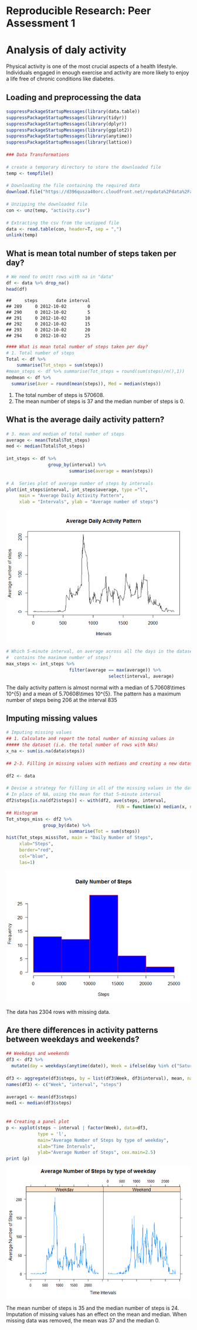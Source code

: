 # Reproducible Research: Peer Assessment 1
# Analysis of daly activity
Physical activity is one of the most crucial aspects of a health lifestyle. Individuals engaged in enough exercise and activity are more likely to enjoy a life free of chronic conditions like diabetes.

## Loading and preprocessing the data

```r
suppressPackageStartupMessages(library(data.table))
suppressPackageStartupMessages(library(tidyr))
suppressPackageStartupMessages(library(dplyr))
suppressPackageStartupMessages(library(ggplot2))
suppressPackageStartupMessages(library(anytime))
suppressPackageStartupMessages(library(lattice))

### Data Transformations

# create a temporary directory to store the downloaded file
temp <- tempfile()

# Downloading the file containing the required data
download.file("https://d396qusza40orc.cloudfront.net/repdata%2Fdata%2Factivity.zip", temp)

# Unzipping the downloaded file
con <- unz(temp, "activity.csv")

# Extracting the csv from the unzipped file
data <- read.table(con, header=T, sep = ",")
unlink(temp)
```


## What is mean total number of steps taken per day?

```r
# We need to omitt rows with na in "data"
df <- data %>% drop_na()
head(df)
```

```
##     steps       date interval
## 289     0 2012-10-02        0
## 290     0 2012-10-02        5
## 291     0 2012-10-02       10
## 292     0 2012-10-02       15
## 293     0 2012-10-02       20
## 294     0 2012-10-02       25
```

```r
#### What is mean total number of steps taken per day?
# 1. Total number of steps
Total <- df %>% 
    summarise(Tot_steps = sum(steps))
#mean_steps <- df %>% summarise(Tot_steps = round(sum(steps)/n(),1))
medmean <- df %>% 
  summarise(Aver = round(mean(steps)), Med = median(steps))
```

1. The total number of steps is 570608.
2. The mean number of steps is 37 and the median number of steps is 0.


## What is the average daily activity pattern?

```r
# 3. mean and median of total number of steps
average <- mean(Total$Tot_steps) 
med <- median(Total$Tot_steps)    

int_steps <- df %>% 
                group_by(interval) %>% 
                        summarise(average = mean(steps)) 

# A  Series plot of average number of steps by intervals 
plot(int_steps$interval, int_steps$average, type ="l",
     main = "Average Daily Activity Pattern", 
     xlab = "Intervals", ylab = "Average number of steps")
```

![](PA1_template_files/figure-html/unnamed-chunk-3-1.png)<!-- -->

```r
# Which 5-minute interval, on average across all the days in the dataset, 
#  contains the maximum number of steps?
max_steps <- int_steps %>% 
                        filter(average == max(average)) %>% 
                                       select(interval, average)
```

The daily activity pattern is almost normal with a median of 5.70608\times 10^{5} and a mean of 5.70608\times 10^{5}. The pattern has a maximum number of steps being 206 at the interval 835

## Imputing missing values

```r
# Imputing missing values
## 1. Calculate and report the total number of missing values in 
##### the dataset (i.e. the total number of rows with NAs)
x_na <- sum(is.na(data$steps))

## 2-3. Filling in missing values with medians and creating a new dataset

df2 <- data 

# Devise a strategy for filling in all of the missing values in the datase.
# In place of NA, using the mean for that 5-minute interval
df2$steps[is.na(df2$steps)] <- with(df2, ave(steps, interval, 
                                          FUN = function(x) median(x, na.rm = TRUE)))[is.na(df2$steps)]
## Histogram
Tot_steps_miss <- df2 %>%
              group_by(date) %>%
                        summarise(Tot = sum(steps))
hist(Tot_steps_miss$Tot, main = "Daily Number of Steps",
     xlab="Steps", 
     border="red", 
     col="blue",
     las=1)
```

![](PA1_template_files/figure-html/unnamed-chunk-4-1.png)<!-- -->

The data has 2304 rows with missing data.

## Are there differences in activity patterns between weekdays and weekends?

```r
## Weekdays and weekends 
df3 <- df2 %>% 
  mutate(day = weekdays(anytime(date)), Week = ifelse(day %in% c("Saturday","Sunday"), "Weekend", "Weekday"))
                 
df3 <- aggregate(df3$steps, by = list(df3$Week, df3$interval), mean, na.rm=TRUE)
names(df3) <- c("Week", "interval", "steps") 

average1 <- mean(df3$steps) 
med1 <- median(df3$steps) 
 

## Creating a panel plot
p <- xyplot(steps ~ interval | factor(Week), data=df3, 
            type = 'l',
            main="Average Number of Steps by type of weekday",
            xlab="Time Intervals",
            ylab="Average Number of Steps", cex.main=2.5)
print (p)  
```

![](PA1_template_files/figure-html/unnamed-chunk-5-1.png)<!-- -->

The mean number of steps is 35 and the median number of steps is 24. Imputation of missing values has an effect on the mean and median. When missing data was removed, the mean was 37 and the median 0.
